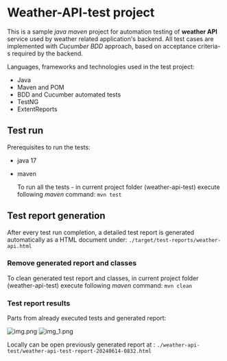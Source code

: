 # Weather-API-test project
This is a sample _java maven_ project for automation testing of **weather API** service used by weather related application's backend.
All test cases are implemented with _Cucumber BDD_ approach, based on acceptance criteria-s required by the backend.

Languages, frameworks and technologies used in the test project:
* Java
* Maven and POM
* BDD and Cucumber automated tests
* TestNG
* ExtentReports

## Test run
Prerequisites to run the tests:
* java 17
* maven


  To run all the tests - in current project folder (weather-api-test) execute following _maven_ command:
```mvn test ``` 

## Test report generation
After every test run completion, a detailed test report is generated automatically as a HTML document under:
    ``` ./target/test-reports/weather-api.html ```

### Remove generated report and classes
To clean generated test report and classes, in current project folder (weather-api-test) execute following _maven_ command:
```mvn clean ``` 

### Test report results
Parts from already executed tests and generated report:

![img.png](img.png)
![img_1.png](img_1.png)

Locally can be open previously generated report at :
``` ./weather-api-test/weather-api-test-report-20240614-0832.html ```





